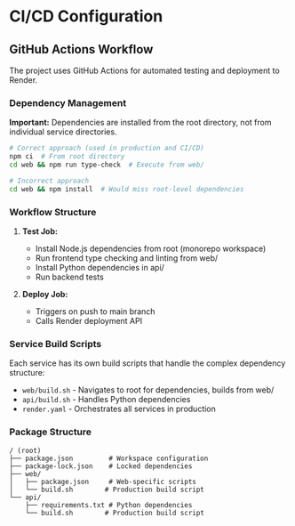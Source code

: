 # CI/CD Configuration

## GitHub Actions Workflow

The project uses GitHub Actions for automated testing and deployment to Render.

### Dependency Management

**Important:** Dependencies are installed from the root directory, not from individual service directories.

```bash
# Correct approach (used in production and CI/CD)
npm ci  # From root directory
cd web && npm run type-check  # Execute from web/

# Incorrect approach
cd web && npm install  # Would miss root-level dependencies
```

### Workflow Structure

1. **Test Job:**
   - Install Node.js dependencies from root (monorepo workspace)
   - Run frontend type checking and linting from web/
   - Install Python dependencies in api/
   - Run backend tests

2. **Deploy Job:**
   - Triggers on push to main branch
   - Calls Render deployment API

### Service Build Scripts

Each service has its own build scripts that handle the complex dependency structure:

- `web/build.sh` - Navigates to root for dependencies, builds from web/
- `api/build.sh` - Handles Python dependencies
- `render.yaml` - Orchestrates all services in production

### Package Structure

```
/ (root)
├── package.json         # Workspace configuration
├── package-lock.json    # Locked dependencies
├── web/
│   ├── package.json     # Web-specific scripts
│   └── build.sh        # Production build script
└── api/
    ├── requirements.txt # Python dependencies
    └── build.sh        # Production build script
```
